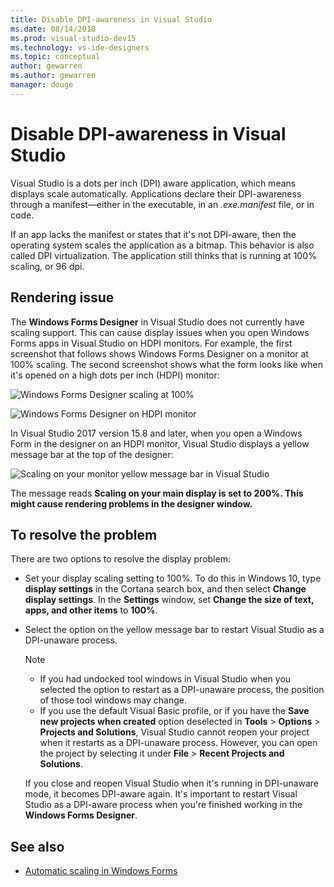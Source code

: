 ```yaml
---
title: Disable DPI-awareness in Visual Studio
ms.date: 08/14/2018
ms.prod: visual-studio-dev15
ms.technology: vs-ide-designers
ms.topic: conceptual
author: gewarren
ms.author: gewarren
manager: douge
---
```

# Disable DPI-awareness in Visual Studio

Visual Studio is a dots per inch (DPI) aware application, which means displays scale automatically. Applications declare their DPI-awareness through a manifest&mdash;either in the executable, in an *.exe.manifest* file, or in code.

If an app lacks the manifest or states that it's not DPI-aware, then the operating system scales the application as a bitmap. This behavior is also called DPI virtualization. The application still thinks that is running at 100% scaling, or 96 dpi.

## Rendering issue

The **Windows Forms Designer** in Visual Studio does not currently have scaling support. This can cause display issues when you open Windows Forms apps in Visual Studio on HDPI monitors. For example, the first screenshot that follows shows Windows Forms Designer on a monitor at 100% scaling. The second screenshot shows what the form looks like when it's opened on a high dots per inch (HDPI) monitor:

![Windows Forms Designer scaling at 100%](../media/scaling-100-percent.png)

![Windows Forms Designer on HDPI monitor](../media/win-forms-designer-hdpi.png)

In Visual Studio 2017 version 15.8 and later, when you open a Windows Form in the designer on an HDPI monitor, Visual Studio displays a yellow message bar at the top of the designer:

![Scaling on your monitor yellow message bar in Visual Studio](../media/scaling-gold-bar.png)

The message reads **Scaling on your main display is set to 200%. This might cause rendering problems in the designer window.**

## To resolve the problem

There are two options to resolve the display problem:

- Set your display scaling setting to 100%. To do this in Windows 10, type **display settings** in the Cortana search box, and then select **Change display settings**. In the **Settings** window, set **Change the size of text, apps, and other items** to **100%**.

- Select the option on the yellow message bar to restart Visual Studio as a DPI-unaware process.

   > [!NOTE]
   > - If you had undocked tool windows in Visual Studio when you selected the option to restart as a DPI-unaware process, the position of those tool windows may change.
   > - If you use the default Visual Basic profile, or if you have the **Save new projects when created** option deselected in **Tools** > **Options** > **Projects and Solutions**, Visual Studio cannot reopen your project when it restarts as a DPI-unaware process. However, you can open the project by selecting it under **File** > **Recent Projects and Solutions**.

   If you close and reopen Visual Studio when it's running in DPI-unaware mode, it becomes DPI-aware again. It's important to restart Visual Studio as a DPI-aware process when you're finished working in the **Windows Forms Designer**.

## See also

- [Automatic scaling in Windows Forms](automatic-scaling-in-windows-forms.md)